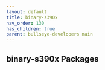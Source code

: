 ```yaml
---
layout: default
title: binary-s390x
nav_order: 130
has_children: true
parent: bullseye-developers main
---
```


## binary-s390x Packages
